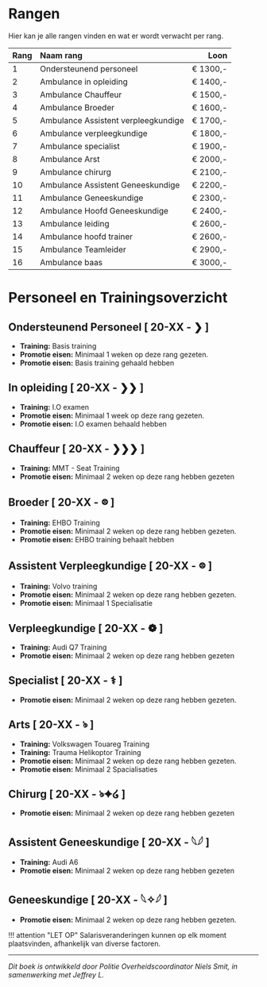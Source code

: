 # Rangen 
Hier kan je alle rangen vinden en wat er wordt verwacht per rang.

| Rang | Naam rang | Loon |
|:---- |:--------|----:|
| 1    | Ondersteunend personeel | € 1300,- |
| 2    | Ambulance in opleiding | € 1400,- |
| 3    | Ambulance Chauffeur | € 1500,- |
| 4    | Ambulance Broeder | € 1600,- |
| 5    | Ambulance Assistent verpleegkundige | € 1700,- |
| 6    | Ambulance verpleegkundige | € 1800,- |
| 7    | Ambulance  specialist | € 1900,- | 
| 8    | Ambulance  Arst | € 2000,- | 
| 9    | Ambulance chirurg | € 2100,- | 
| 10   | Ambulance Assistent Geneeskundige | € 2200,- | 
| 11   | Ambulance Geneeskundige | € 2300,- |
| 12   | Ambulance Hoofd Geneeskundige | € 2400,- | 
| 13   | Ambulance leiding | € 2600,- | 
| 14   | Ambulance hoofd trainer | € 2600,- | 
| 15   | Ambulance Teamleider | € 2900,- | 
| 16   | Ambulance baas | € 3000,- | 


# Personeel en Trainingsoverzicht
## Ondersteunend Personeel [ 20-XX - ❯ ]
- **Training:** Basis training
- **Promotie eisen:** Minimaal 1 weken op deze rang gezeten. 
- **Promotie eisen:** Basis training gehaald hebben

## In opleiding [ 20-XX - ❯❯ ]
- **Training:** I.O examen 
- **Promotie eisen:** Minimaal 1 week op deze rang gezeten.
- **Promotie eisen:** I.O examen behaald hebben

## Chauffeur [ 20-XX - ❯❯❯ ]
- **Training:** MMT - Seat Training
- **Promotie eisen:** Minimaal 2 weken op deze rang hebben gezeten 

## Broeder [ 20-XX - ᳂ ]
- **Training:** EHBO Training
- **Promotie eisen:** Minimaal 2 weken op deze rang hebben gezeten. 
- **Promotie eisen:** EHBO training behaalt hebben

## Assistent Verpleegkundige [ 20-XX - ᳂ ]
- **Training:** Volvo training
- **Promotie eisen:** Minimaal 2 weken op deze rang hebben gezeten.
- **Promotie eisen:** Minimaal 1 Specialisatie

## Verpleegkundige [ 20-XX - ❁ ]
- **Training:** Audi Q7 Training
- **Promotie eisen:** Minimaal 2 weken op deze rang hebben gezeten

## Specialist [ 20-XX - ⚕ ]
- **Promotie eisen:** Minimaal 2 weken op deze rang hebben gezeten. 

## Arts [ 20-XX - ঌ ] 
- **Training:** Volkswagen Touareg Training
- **Training:** Trauma Helikoptor Training 
- **Promotie eisen:** Minimaal 2 weken op deze rang hebben gezeten.
- **Promotie eisen:** Minimaal 2 Spacialisaties

## Chirurg [ 20-XX - ঌ✦໒ ] 
- **Promotie eisen:** Minimaal 2 weken op deze rang hebben gezeten

## Assistent Geneeskundige [ 20-XX - 𓆩𓆪 ]
- **Training:** Audi A6
- **Promotie eisen:** Minimaal 2 weken op deze rang hebben gezeten 

## Geneeskundige [ 20-XX - 𓆩✧𓆪 ]
- **Promotie eisen:** Minimaal 2 weken op deze rang hebben gezeten.

!!! attention "LET OP"
    Salarisveranderingen kunnen op elk moment plaatsvinden, afhankelijk van diverse factoren.

---------------------

*Dit boek is ontwikkeld door Politie Overheidscoordinator Niels Smit, in samenwerking met Jeffrey L.*